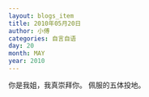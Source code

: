 ```yaml
---
layout: blogs_item
title: 2010年05月20日
author: 小傅
categories: 自言自语
day: 20
month: MAY
year: 2010
---
```




你是我姐，我真崇拜你。
佩服的五体投地。








